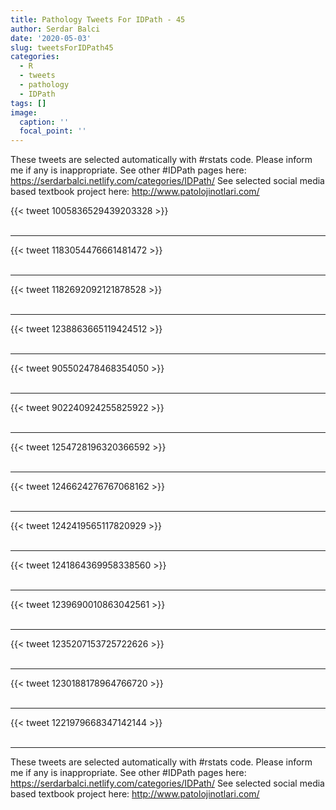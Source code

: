 ```yaml
---
title: Pathology Tweets For IDPath - 45
author: Serdar Balci
date: '2020-05-03'
slug: tweetsForIDPath45
categories:
  - R
  - tweets
  - pathology
  - IDPath
tags: []
image:
  caption: ''
  focal_point: ''
---
```



These tweets are selected automatically with #rstats code. Please inform me if any is inappropriate.
See other #IDPath pages here: https://serdarbalci.netlify.com/categories/IDPath/ 
See selected social media based textbook project here: http://www.patolojinotlari.com/

{{< tweet 1005836529439203328 >}}
<br>
<br>
<hr>
{{< tweet 1183054476661481472 >}}
<br>
<br>
<hr>
{{< tweet 1182692092121878528 >}}
<br>
<br>
<hr>
{{< tweet 1238863665119424512 >}}
<br>
<br>
<hr>
{{< tweet 905502478468354050 >}}
<br>
<br>
<hr>
{{< tweet 902240924255825922 >}}
<br>
<br>
<hr>
{{< tweet 1254728196320366592 >}}
<br>
<br>
<hr>
{{< tweet 1246624276767068162 >}}
<br>
<br>
<hr>
{{< tweet 1242419565117820929 >}}
<br>
<br>
<hr>
{{< tweet 1241864369958338560 >}}
<br>
<br>
<hr>
{{< tweet 1239690010863042561 >}}
<br>
<br>
<hr>
{{< tweet 1235207153725722626 >}}
<br>
<br>
<hr>
{{< tweet 1230188178964766720 >}}
<br>
<br>
<hr>
{{< tweet 1221979668347142144 >}}
<br>
<br>
<hr>


These tweets are selected automatically with #rstats code. Please inform me if any is inappropriate.
See other #IDPath pages here: https://serdarbalci.netlify.com/categories/IDPath/ 
See selected social media based textbook project here: http://www.patolojinotlari.com/
